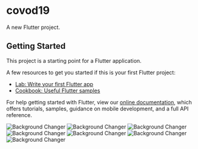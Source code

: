 # covod19

A new Flutter project.

## Getting Started

This project is a starting point for a Flutter application.

A few resources to get you started if this is your first Flutter project:

- [Lab: Write your first Flutter app](https://flutter.dev/docs/get-started/codelab)
- [Cookbook: Useful Flutter samples](https://flutter.dev/docs/cookbook)

For help getting started with Flutter, view our
[online documentation](https://flutter.dev/docs), which offers tutorials,
samples, guidance on mobile development, and a full API reference.



![Background Changer](https://i.ibb.co/s9N2DH5/mobile.png)
![Background Changer](https://i.ibb.co/DQyBVBp/Screenshot-20200318-121923.jpg)
![Background Changer](https://i.ibb.co/1X9Lc9f/Screenshot-20200318-120626.jpg)
![Background Changer](https://i.ibb.co/8YnFgTk/Screenshot-20200318-121956.jpg)
![Background Changer](https://i.ibb.co/410TQJ5/Screenshot-20200318-122055.jpg)
![Background Changer](https://i.ibb.co/tbPvjYp/Screenshot-20200318-122100.jpg)
![Background Changer](https://i.ibb.co/yV94mqW/Screenshot-20200318-122107.jpg)
